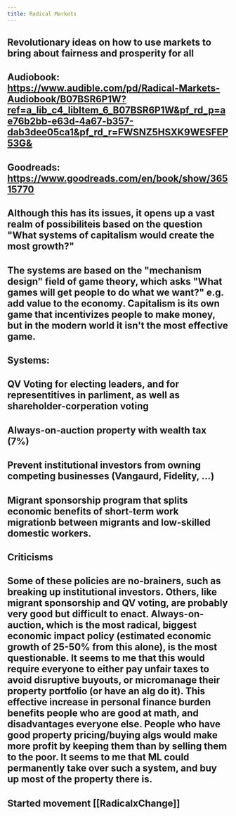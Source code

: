 ```yaml
---
title: Radical Markets
---
```


## Revolutionary ideas on how to use markets to bring about fairness and prosperity for all

## Audiobook: https://www.audible.com/pd/Radical-Markets-Audiobook/B07BSR6P1W?ref=a_lib_c4_libItem_6_B07BSR6P1W&pf_rd_p=ae76b2bb-e63d-4a67-b357-dab3dee05ca1&pf_rd_r=FWSNZ5HSXK9WESFEP53G&

## Goodreads: https://www.goodreads.com/en/book/show/36515770

## Although this has its issues, it opens up a vast realm of possibiliteis based on the question "What systems of capitalism would create the most growth?"

## The systems are based on the "mechanism design" field of game theory, which asks "What games will get people to do what we want?" e.g. add value to the economy. Capitalism is its own game that incentivizes people to make money, but in the modern world it isn't the most effective game.

## Systems:

## QV Voting for electing leaders, and for representitives in parliment, as well as shareholder-corperation voting

## Always-on-auction property with wealth tax (7%)

## Prevent institutional investors from owning competing businesses (Vangaurd, Fidelity, ...)

## Migrant sponsorship program that splits economic benefits of short-term work migrationb between migrants and low-skilled domestic workers.

## Criticisms

## Some of these policies are no-brainers, such as breaking up institutional investors. Others, like migrant sponsorship and QV voting, are probably very good but difficult to enact. Always-on-auction, which is the most radical, biggest economic impact policy (estimated economic growth of 25-50% from this alone), is the most questionable. It seems to me that this would require everyone to either pay unfair taxes to avoid disruptive buyouts, or micromanage their property portfolio (or have an alg do it). This effective increase in personal finance burden benefits people who are good at math, and disadvantages everyone else. People who have good property pricing/buying algs would make more profit by keeping them than by selling them to the poor. It seems to me that ML could permanently take over such a system, and buy up most of the property there is.

## Started movement [[RadicalxChange]]

## 
